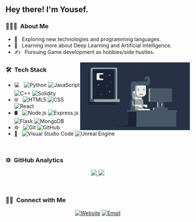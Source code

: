 <h2> Hey there! I'm Yousef.</h2>

<h3> 👨🏻‍💻 &nbsp;About Me </h3>

- 🤔 &nbsp; Exploring new technologies and programming languages.
- 🌱 &nbsp; Learning more about Deep Learning and Artificial Intelligence.
- ✍️ &nbsp; Pursuing Game development as hobbies/side hustles.

<img alt="Night Coding" src="https://raw.githubusercontent.com/AVS1508/AVS1508/master/assets/Night-Coding.gif" align="right"/>

<h3> 🛠 &nbsp;Tech Stack</h3>

- 💻 &nbsp;
  ![Python](https://img.shields.io/badge/-Python-333333?style=flat&logo=python)
  ![JavaScript](https://img.shields.io/badge/-JavaScript-333333?style=flat&logo=javascript)
  ![C++](https://img.shields.io/badge/-C++-333333?style=flat&logo=C%2B%2B&logoColor=00599C) 
  ![Solidity](https://img.shields.io/badge/-Solidity-333333?style=flat&logo=Solidity)
- 🌐 &nbsp;
  ![HTML5](https://img.shields.io/badge/-HTML5-333333?style=flat&logo=HTML5)
  ![CSS](https://img.shields.io/badge/-CSS-333333?style=flat&logo=CSS3&logoColor=1572B6)
  ![React](https://img.shields.io/badge/-React-333333?style=flat&logo=react)  
- 🛢 &nbsp;
  ![Node.js](https://img.shields.io/badge/-Node.js-333333?style=flat&logo=node.js)
  ![Express.js](https://img.shields.io/badge/-Express.js-333333?style=flat&logo=express)
  ![Flask](https://img.shields.io/badge/-Flask-333333?style=flat&logo=flask)
  ![MongoDB](https://img.shields.io/badge/-MongoDB-333333?style=flat&logo=mongodb)
- ⚙️ &nbsp;
  ![Git](https://img.shields.io/badge/-Git-333333?style=flat&logo=git)
  ![GitHub](https://img.shields.io/badge/-GitHub-333333?style=flat&logo=github) 
- 🔧 &nbsp;
  ![Visual Studio Code](https://img.shields.io/badge/-Visual%20Studio%20Code-333333?style=flat&logo=visual-studio-code&logoColor=007ACC)
  ![Unreal Engine](https://img.shields.io/badge/-Unreal%20Engine-333333?style=flat&logo=unreal-engine&logoColor=007ACC)

<br/>
<h3> ⚙️ &nbsp;GitHub Analytics</h3>
<p align="center">
<a href="https://github.com/Yousef-Hany-Elhossainy">
  <img height="180em" src="https://github-readme-stats-eight-theta.vercel.app/api?username=Yousef-Hany-Elhossainy&show_icons=true&theme=algolia&include_all_commits=true&count_private=false"/>
  <img height="180em" src="https://github-readme-stats-eight-theta.vercel.app/api/top-langs/?username=Yousef-Hany-Elhossainy&layout=compact&langs_count=8&theme=algolia"/>
</a>
</p>

<br/>

<h3> 🤝🏻 &nbsp;Connect with Me </h3>

<p align="center">
<a href="https://yousef-dev.vercel.app/"><img alt="Website" src="https://img.shields.io/badge/Website-https://yousef-dev.vercel.app/-blue?style=flat-square&logo=google-chrome"></a>
<a href="mailto:yousefhany@pm.me"><img alt="Email" src="https://img.shields.io/badge/yousefhany@pm.me-blue?style=flat-square&logo=ProtonMail"></a>
</p>

